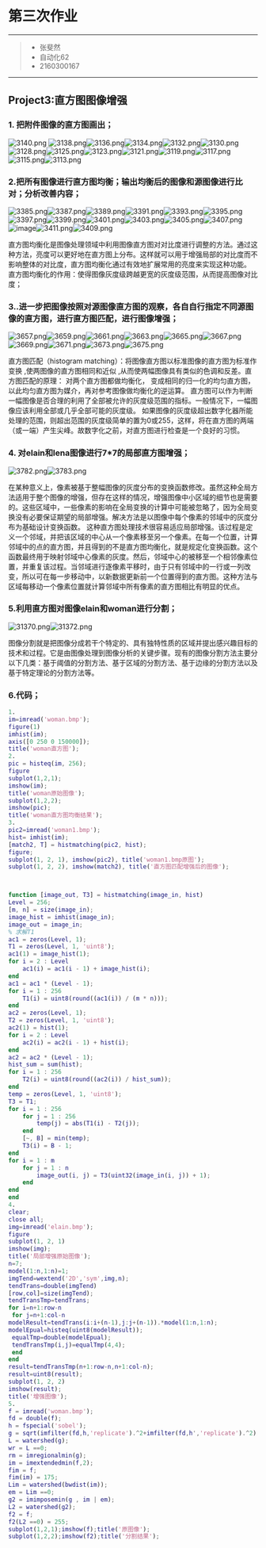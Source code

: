 # 第三次作业

------


> * 张斐然
> * 自动化62
> * 2160300167

------

## Project3:直方图图像增强
### 1. 把附件图像的直方图画出；  
![3140.png](https://note.youdao.com/yws/res/15/WEBRESOURCE3fe5ee9186b04048a5051dc7bc3b4a47)
![3138.png](https://note.youdao.com/yws/res/17/WEBRESOURCEf39aa2de3040f45ee9ea2bcfa2062e20)![3136.png](https://note.youdao.com/yws/res/20/WEBRESOURCE49c74f6c1d2023d692084f50396d9148)![3134.png](https://note.youdao.com/yws/res/22/WEBRESOURCE1e4778d168151f2a14fcae88be615f58)![3132.png](https://note.youdao.com/yws/res/25/WEBRESOURCEea76b2d872ac9695fb4345e5f7b15168)![3130.png](https://note.youdao.com/yws/res/27/WEBRESOURCE554520c6a07a1a90b8ed898456d05eed)![3128.png](https://note.youdao.com/yws/res/30/WEBRESOURCE7ef0b7b47d3091ad98e69ad5e5770cc7)![3125.png](https://note.youdao.com/yws/res/32/WEBRESOURCE3e7da59db94dc9787fbd5f8b02c171a9)![3123.png](https://note.youdao.com/yws/res/34/WEBRESOURCEea9f12b069d36335ed2d869a906f7a15)![3121.png](https://note.youdao.com/yws/res/36/WEBRESOURCE94432cbf484fee37a948edbc28614438)![3119.png](https://note.youdao.com/yws/res/39/WEBRESOURCEfaea5c4a650fc7abd99a332bcf305a9a)![3117.png](https://note.youdao.com/yws/res/41/WEBRESOURCEf34d5b9849c7efd100d9eec5a595d541)![3115.png](https://note.youdao.com/yws/res/43/WEBRESOURCEe99bff25038a0c829c1217d49efadb48)![3113.png](https://note.youdao.com/yws/res/46/WEBRESOURCE60e8a13114bc835a984dd71696e74997)
### 2.把所有图像进行直方图均衡；输出均衡后的图像和源图像进行比对；分析改善内容；
![3385.png](https://note.youdao.com/yws/res/54/WEBRESOURCEda3d2bd8bae67229d6aa4e23e668ba21)![3387.png](https://note.youdao.com/yws/res/56/WEBRESOURCE1f294391259927ce0643018aa0da139e)![3389.png](https://note.youdao.com/yws/res/57/WEBRESOURCEbcec9e867e70b0ebfbbcb54e3937d2b7)![3391.png](https://note.youdao.com/yws/res/59/WEBRESOURCEf2d5890dfe5897523f1fbad4bf892c57)![3393.png](https://note.youdao.com/yws/res/62/WEBRESOURCE285d9385bccd2a0afac5101eab6c847c)![3395.png](https://note.youdao.com/yws/res/65/WEBRESOURCE450b985550f0fc9e954754da218ad2c6)![3397.png](https://note.youdao.com/yws/res/67/WEBRESOURCEf718807241f052563cfee2250e6c21c6)![3399.png](https://note.youdao.com/yws/res/69/WEBRESOURCE4b167d233609360a808a1337d19b993f)![3401.png](https://note.youdao.com/yws/res/72/WEBRESOURCE834f8aca774a00c22bb0277eadc8b16c)![3403.png](https://note.youdao.com/yws/res/74/WEBRESOURCE5a1b3df3039e3b5b7edd8c23ccf7f14b)![3405.png](https://note.youdao.com/yws/res/76/WEBRESOURCE94478a03f377061cc5213eccea470b7f)![3407.png](https://note.youdao.com/yws/res/78/WEBRESOURCEb17ff527ea9b19dfc6563cd72f3fed49)![image](https://note.youdao.com/favicon.ico)![3411.png](https://note.youdao.com/yws/res/83/WEBRESOURCE12e60056348bf6450ddd51cbf9aae8a6)![3409.png](https://note.youdao.com/yws/res/85/WEBRESOURCE84f2c501e89d3dd9a4e28955f6f04bce)

直方图均衡化是图像处理领域中利用图像直方图对对比度进行调整的方法。通过这种方法，亮度可以更好地在直方图上分布。这样就可以用于增强局部的对比度而不影响整体的对比度，直方图均衡化通过有效地扩展常用的亮度来实现这种功能。
直方图均衡化的作用：使得图像灰度级跨越更宽的灰度级范围，从而提高图像对比度；
### 3..进一步把图像按照对源图像直方图的观察，各自自行指定不同源图像的直方图，进行直方图匹配，进行图像增强；
![3657.png](https://note.youdao.com/yws/res/90/WEBRESOURCE86864f5446a0c789e58a765f3267d3d3)![3659.png](https://note.youdao.com/yws/res/92/WEBRESOURCE8cac9cebb5e19341e4b68b20cb57095a)![3661.png](https://note.youdao.com/yws/res/94/WEBRESOURCEe6db973a3f141ac6fb78201db534b671)![3663.png](https://note.youdao.com/yws/res/97/WEBRESOURCE58b73ef522ea1b4b3dac473e7252d25d)![3665.png](https://note.youdao.com/yws/res/99/WEBRESOURCEafa88a8b8341a8d1be957e70ae0bce2e)![3667.png](https://note.youdao.com/yws/res/101/WEBRESOURCE9c8d6a71eff217efe6706a07c38cf6ac)![3669.png](https://note.youdao.com/yws/res/103/WEBRESOURCEff08b53a1fdb60f57ed0d578096160ce)![3671.png](https://note.youdao.com/yws/res/106/WEBRESOURCEad221e6a4443001459375fe9cb7540cd)![3673.png](https://note.youdao.com/yws/res/108/WEBRESOURCE2ea4af0154d0acd714bbb4e481985710)![3675.png](https://note.youdao.com/yws/res/110/WEBRESOURCE4e5427aea3763c07ad36c3f928dccb44)

直方图匹配（histogram matching）：将图像直方图以标准图像的直方图为标准作变换 ,使两图像的直方图相同和近似 ,从而使两幅图像具有类似的色调和反差。直方图匹配的原理： 对两个直方图都做均衡化， 变成相同的归一化的均匀直方图，以此均匀直方图为媒介，再对参考图像做均衡化的逆运算。
直方图可以作为判断一幅图像是否合理的利用了全部被允许的灰度级范围的指标。一般情况下，一幅图像应该利用全部或几乎全部可能的灰度级。
如果图像的灰度级超出数字化器所能处理的范围，则超出范围的灰度级简单的置为0或255，这样，将在直方图的两端（或一端）产生尖峰。故数字化之前，对直方图进行检查是一个良好的习惯。
### 4. 对elain和lena图像进行7*7的局部直方图增强；
![3782.png](https://note.youdao.com/yws/res/114/WEBRESOURCE2540887fd823d0f865f5cf5e07595b61)![3783.png](https://note.youdao.com/yws/res/116/WEBRESOURCE5559f301ded8a82e2def293f9ac355bc)

在某种意义上，像素被基于整幅图像的灰度分布的变换函数修改。虽然这种全局方法适用于整个图像的增强，但存在这样的情况，增强图像中小区域的细节也是需要的。这些区域中，一些像素的影响在全局变换的计算中可能被忽略了，因为全局变换没有必要保证期望的局部增强。解决方法是以图像中每个像素的邻域中的灰度分布为基础设计变换函数。
这种直方图处理技术很容易适应局部增强。该过程是定义一个邻域，并把该区域的中心从一个像素移至另一个像素。在每一个位置，计算邻域中的点的直方图，并且得到的不是直方图均衡化，就是规定化变换函数。这个函数最终用于映射邻域中心像素的灰度。然后，邻域中心的被移至一个相邻像素位置，并重复该过程。当邻域进行逐像素平移时，由于只有邻域中的一行或一列改变，所以可在每一步移动中，以新数据更新前一个位置得到的直方图。这种方法与区域每移动一个像素位置就计算邻域中所有像素的直方图相比有明显的优点。
### 5.利用直方图对图像elain和woman进行分割；
![31370.png](https://note.youdao.com/yws/res/124/WEBRESOURCE830cb9335a90ba0ee4900e16b95b689a)![31372.png](https://note.youdao.com/yws/res/130/WEBRESOURCE8299571cabfb2ceb0f278fddf2b93961)

图像分割就是把图像分成若干个特定的、具有独特性质的区域并提出感兴趣目标的技术和过程。它是由图像处理到图像分析的关键步骤。现有的图像分割方法主要分以下几类：基于阈值的分割方法、基于区域的分割方法、基于边缘的分割方法以及基于特定理论的分割方法等。
### 6.代码；

```matlab
1.
im=imread('woman.bmp');
figure(1)
imhist(im);
axis([0 250 0 150000]);
title('woman直方图');
2.
pic = histeq(im, 256);
figure
subplot(1,2,1);
imshow(im);
title('woman原始图像');
subplot(1,2,2);
imshow(pic);
title('woman直方图均衡结果');
3.
pic2=imread('woman1.bmp');
hist= imhist(im);
[match2, T] = histmatching(pic2, hist);
figure;
subplot(1, 2, 1), imshow(pic2), title('woman1.bmp原图');
subplot(1, 2, 2), imshow(match2), title('直方图匹配增强后的图像');



function [image_out, T3] = histmatching(image_in, hist)
Level = 256;
[m, n] = size(image_in);
image_hist = imhist(image_in);
image_out = image_in;
% 求解T1
ac1 = zeros(Level, 1);
T1 = zeros(Level, 1, 'uint8');
ac1(1) = image_hist(1);
for i = 2 : Level
    ac1(i) = ac1(i - 1) + image_hist(i);
end
ac1 = ac1 * (Level - 1);
for i = 1 : 256
    T1(i) = uint8(round((ac1(i)) / (m * n)));
end
ac2 = zeros(Level, 1);
T2 = zeros(Level, 1, 'uint8');
ac2(1) = hist(1);
for i = 2 : Level
    ac2(i) = ac2(i - 1) + hist(i);
end
ac2 = ac2 * (Level - 1);
hist_sum = sum(hist);
for i = 1 : 256
    T2(i) = uint8(round((ac2(i)) / hist_sum));
end
temp = zeros(Level, 1, 'uint8');
T3 = T1;
for i = 1 : 256
    for j = 1 : 256
        temp(j) = abs(T1(i) - T2(j));
    end
    [~, B] = min(temp);
    T3(i) = B - 1;
end
for i = 1 : m
    for j = 1 : n
        image_out(i, j) = T3(uint32(image_in(i, j)) + 1);
    end
end
end
4.
clear;
close all;
img=imread('elain.bmp');
figure
subplot(1, 2, 1)
imshow(img);
title('局部增强原始图像');
n=7;
model(1:n,1:n)=1;
imgTend=wextend('2D','sym',img,n);
tendTrans=double(imgTend)
[row,col]=size(imgTend);
tendTransTmp=tendTrans;
for i=n+1:row-n
 for j=n+1:col-n 
modelResult=tendTrans(i:i+(n-1),j:j+(n-1)).*model(1:n,1:n);
modelEpual=histeq(uint8(modelResult));
 equalTmp=double(modelEpual);
 tendTransTmp(i,j)=equalTmp(4,4);
 end
end
result=tendTransTmp(n+1:row-n,n+1:col-n);
result=uint8(result);
subplot(1, 2, 2)
imshow(result);
title('增强图像');
5.
f = imread('woman.bmp');
fd = double(f);
h = fspecial('sobel');
g = sqrt(imfilter(fd,h,'replicate').^2+imfilter(fd,h','replicate').^2); 
L = watershed(g);                               
wr = L ==0;                                     
rm = imregionalmin(g);
im = imextendedmin(f,2);                         
fim = f;                                        
fim(im) = 175;
Lim = watershed(bwdist(im));                    
em = Lim ==0;
g2 = imimposemin(g , im | em);                 
L2 = watershed(g2);
f2 = f;
f2(L2 ==0) = 255;
subplot(1,2,1);imshow(f);title('原图像');
subplot(1,2,2);imshow(f2);title('分割结果');
```
